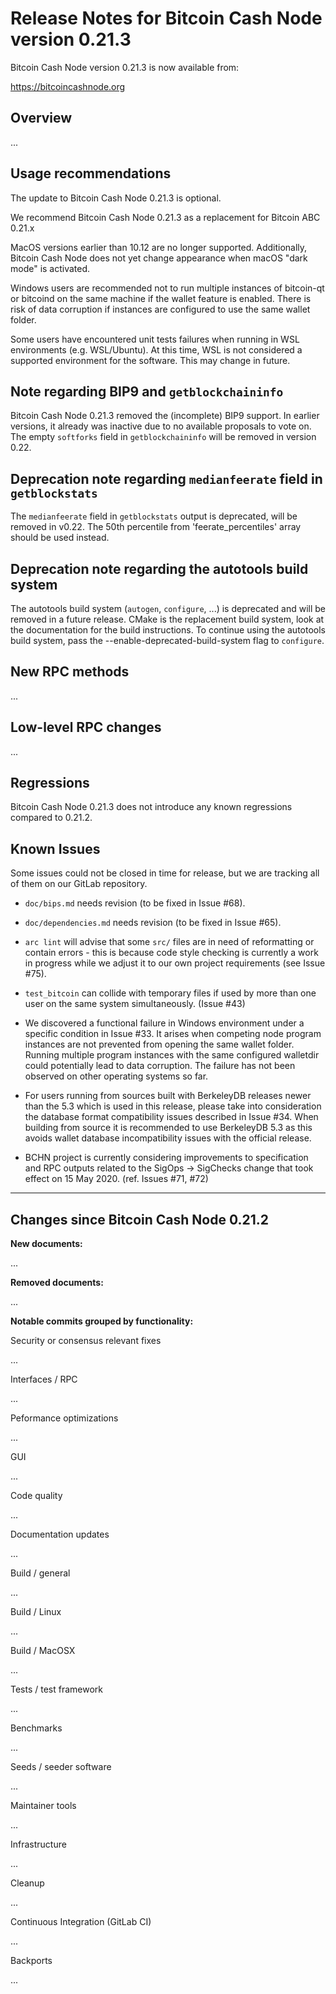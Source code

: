 Release Notes for Bitcoin Cash Node version 0.21.3
==================================================

Bitcoin Cash Node version 0.21.3 is now available from:

  <https://bitcoincashnode.org>


Overview
--------

...


Usage recommendations
---------------------

The update to Bitcoin Cash Node 0.21.3 is optional.

We recommend Bitcoin Cash Node 0.21.3 as a replacement for
Bitcoin ABC 0.21.x

MacOS versions earlier than 10.12 are no longer supported.
Additionally, Bitcoin Cash Node does not yet change appearance when macOS
"dark mode" is activated.

Windows users are recommended not to run multiple instances of bitcoin-qt
or bitcoind on the same machine if the wallet feature is enabled.
There is risk of data corruption if instances are configured to use the same
wallet folder.

Some users have encountered unit tests failures when running in WSL
environments (e.g. WSL/Ubuntu).  At this time, WSL is not considered a
supported environment for the software. This may change in future.


Note regarding BIP9 and `getblockchaininfo`
-------------------------------------------

Bitcoin Cash Node 0.21.3 removed the (incomplete) BIP9 support. In earlier
versions, it already was inactive due to no available proposals to vote on. The
empty `softforks` field in `getblockchaininfo` will be removed in version 0.22.


Deprecation note regarding `medianfeerate` field in `getblockstats`
-----------------------------------------------------------------------

The `medianfeerate` field in `getblockstats` output is deprecated, will be removed
in v0.22. The 50th percentile from 'feerate_percentiles' array should be used instead.

Deprecation note regarding the autotools build system
-----------------------------------------------------

The autotools build system (`autogen`, `configure`, ...) is deprecated and
will be removed in a future release. CMake is the replacement build system,
look at the documentation for the build instructions. To continue using the
autotools build system, pass the --enable-deprecated-build-system flag to
`configure`.

New RPC methods
---------------

...


Low-level RPC changes
----------------------

...


Regressions
-----------

Bitcoin Cash Node 0.21.3 does not introduce any known regressions compared
to 0.21.2.


Known Issues
------------

Some issues could not be closed in time for release, but we are tracking
all of them on our GitLab repository.

- `doc/bips.md` needs revision (to be fixed in Issue #68).

- `doc/dependencies.md` needs revision (to be fixed in Issue #65).

- `arc lint` will advise that some `src/` files are in need of reformatting or
  contain errors - this is because code style checking is currently a work in
  progress while we adjust it to our own project requirements (see Issue #75).

- `test_bitcoin` can collide with temporary files if used by more than
  one user on the same system simultaneously. (Issue #43)

- We discovered a functional failure in Windows environment under a specific
  condition in Issue #33.
  It arises when competing node program instances are not prevented from
  opening the same wallet folder. Running multiple program instances with
  the same configured walletdir could potentially lead to data corruption.
  The failure has not been observed on other operating systems so far.

- For users running from sources built with BerkeleyDB releases newer than
  the 5.3 which is used in this release, please take into consideration
  the database format compatibility issues described in Issue #34.
  When building from source it is recommended to use BerkeleyDB 5.3 as this
  avoids wallet database incompatibility issues with the official release.

- BCHN project is currently considering improvements to specification and
  RPC outputs related to the SigOps -> SigChecks change that took effect
  on 15 May 2020. (ref. Issues #71, #72)


---

Changes since Bitcoin Cash Node 0.21.2
--------------------------------------

**New documents:**

...


**Removed documents:**

...


**Notable commits grouped by functionality:**

Security or consensus relevant fixes

...


Interfaces / RPC

...


Peformance optimizations

...


GUI

...


Code quality

...


Documentation updates

...


Build / general

...


Build / Linux

...


Build / MacOSX

...


Tests / test framework

...


Benchmarks

...


Seeds / seeder software

...


Maintainer tools

...


Infrastructure

...


Cleanup

...


Continuous Integration (GitLab CI)

...

Backports

...

